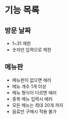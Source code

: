 # 기능 목록

## 방문 날짜
- 1~31 제한
- 숫자만 입력으로 제한

## 메뉴판
- 메뉴판이 없으면 에러
- 메뉴 개수 1개 이상
- 메뉴 형식이 다르면 에러
- 중복 메뉴 입력시 에러
- 모든 메뉴는 최대 20개 까지
- 음료만 구매시 적용 불가